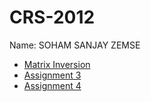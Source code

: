 # CRS-2012

Name: SOHAM SANJAY ZEMSE

- [Matrix Inversion](./matrix-inversion.c)
- [Assignment 3](./Assignment-3.pdf)
- [Assignment 4](./Assignment-4.pdf)

